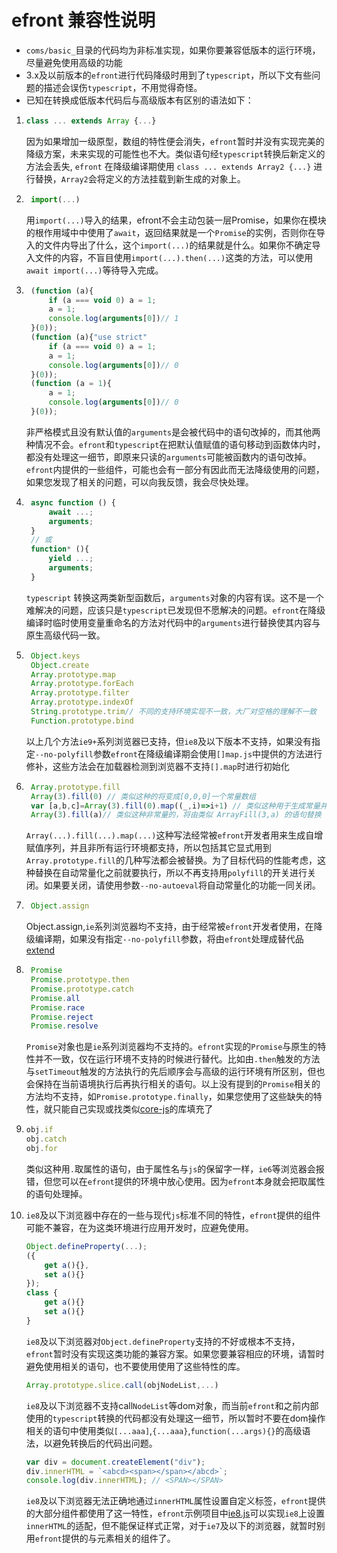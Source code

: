 # efront 兼容性说明
* `coms/basic_`目录的代码均为非标准实现，如果你要兼容低版本的运行环境，尽量避免使用高级的功能
* 3.x及以前版本的`efront`进行代码降级时用到了`typescript`，所以下文有些问题的描述会误伤`typescript`，不用觉得奇怪。
* 已知在转换成低版本代码后与高级版本有区别的语法如下：
1.  ```javascript
    class ... extends Array {...} 
    ```
    因为如果增加一级原型，数组的特性便会消失，`efront`暂时并没有实现完美的降级方案，未来实现的可能性也不大。类似语句经`typescript`转换后新定义的方法会丢失, `efront` 在降级编译期使用 `class ... extends Array2 {...}` 进行替换，`Array2`会将定义的方法挂载到新生成的对象上。

2. ```javascript
    import(...)
    ```
    用`import(...)`导入的结果，efront不会主动包装一层Promise，如果你在模块的根作用域中中使用了`await`，返回结果就是一个`Promise`的实例，否则你在导入的文件内导出了什么，这个`import(...)`的结果就是什么。如果你不确定导入文件的内容，不盲目使用`import(...).then(...)`这类的方法，可以使用`await import(...)`等待导入完成。
3. ```javascript
    (function (a){
        if (a === void 0) a = 1;
        a = 1;
        console.log(arguments[0])// 1
    }(0));
    (function (a){"use strict"
        if (a === void 0) a = 1;
        a = 1;
        console.log(arguments[0])// 0
    }(0));
    (function (a = 1){
        a = 1;
        console.log(arguments[0])// 0
    }(0));
    ```
    非严格模式且没有默认值的`arguments`是会被代码中的语句改掉的，而其他两种情况不会。`efront`和`typescript`在把默认值赋值的语句移动到函数体内时，都没有处理这一细节，即原来只读的`arguments`可能被函数内的语句改掉。`efront`内提供的一些组件，可能也会有一部分有因此而无法降级使用的问题，如果您发现了相关的问题，可以向我反馈，我会尽快处理。

4. ```javascript
    async function () {
        await ...;
        arguments;
    }
    // 或
    function* (){
        yield ...;
        arguments;
    }
    ```
    `typescript` 转换这两类新型函数后，`arguments`对象的内容有误。这不是一个难解决的问题，应该只是`typescript`已发现但不愿解决的问题。`efront`在降级编译时临时使用变量重命名的方法对代码中的`arguments`进行替换使其内容与原生高级代码一致。

5. ```javascript
    Object.keys
    Object.create
    Array.prototype.map
    Array.prototype.forEach
    Array.prototype.filter
    Array.prototype.indexOf
    String.prototype.trim// 不同的支持环境实现不一致，大厂对空格的理解不一致
    Function.prototype.bind
    ```
    以上几个方法`ie9+`系列浏览器已支持，但`ie8`及以下版本不支持，如果没有指定`--no-polyfill`参数`efront`在降级编译期会使用`[]map.js`中提供的方法进行修补，这些方法会在加载器检测到浏览器不支持`[].map`时进行初始化
6. ```javascript
    Array.prototype.fill
    Array(3).fill(0) // 类似这种的将变成[0,0,0]一个常量数组
    var [a,b,c]=Array(3).fill(0).map((_,i)=>i+1) // 类似这种用于生成常量并赋值的，将直接变成赋值语句 var a=1,b=2,c=3
    Array(3).fill(a)// 类似这种非常量的，将由类似 ArrayFill(3,a) 的语句替换
    ```
    `Array(...).fill(...).map(...)`这种写法经常被`efront`开发者用来生成自增赋值序列，并且非所有运行环境都支持，所以包括其它显式用到`Array.prototype.fill`的几种写法都会被替换。为了目标代码的性能考虑，这种替换在自动常量化之前就要执行，所以不再支持用`polyfill`的开关进行关闭。如果要关闭，请使用参数`--no-autoeval`将自动常量化的功能一同关闭。

7. ```javascript
    Object.assign
    ```
    Object.assign,`ie`系列浏览器均不支持，由于经常被`efront`开发者使用，在降级编译期，如果没有指定`--no-polyfill`参数，将由`efront`处理成替代品[extend](../basic/extend.js)
8. ```javascript
    Promise
    Promise.prototype.then
    Promise.prototype.catch
    Promise.all
    Promise.race
    Promise.reject
    Promise.resolve
    ```
    `Promise`对象也是`ie`系列浏览器均不支持的。`efront`实现的`Promise`与原生的特性并不一致，仅在运行环境不支持的时候进行替代。比如由`.then`触发的方法与`setTimeout`触发的方法执行的先后顺序会与高级的运行环境有所区别，但也会保持在当前语境执行后再执行相关的语句。以上没有提到的`Promise`相关的方法均不支持，如`Promise.prototype.finally`，如果您使用了这些缺失的特性，就只能自己实现或找类似[core-js](https://github.com/zloirock/core-js)的库填充了
9.  ```javascript
    obj.if
    obj.catch
    obj.for
    ```
    类似这种用`.`取属性的语句，由于属性名与`js`的保留字一样，`ie6`等浏览器会报错，但您可以在`efront`提供的环境中放心使用。因为`efront`本身就会把取属性的语句处理掉。
10. `ie8`及以下浏览器中存在的一些与现代`js`标准不同的特性，`efront`提供的组件可能不兼容，在为这类环境进行应用开发时，应避免使用。
    ```javascript
    Object.defineProperty(...);
    ({
        get a(){},
        set a(){}
    });
    class {
        get a(){}
        set a(){}
    }
    ```
    `ie8`及以下浏览器对`Object.defineProperty`支持的不好或根本不支持，`efront`暂时没有实现这类功能的兼容方案。如果您要兼容相应的环境，请暂时避免使用相关的语句，也不要使用使用了这些特性的库。
    ```javascript
    Array.prototype.slice.call(objNodeList,...)
    ```
    `ie8`及以下浏览器不支持call`NodeList`等dom对象，而当前`efront`和之前内部使用的`typescript`转换的代码都没有处理这一细节，所以暂时不要在dom操作相关的语句中使用类似`[...aaa]`,`{...aaa}`,`function(...args){}`的高级语法，以避免转换后的代码出问题。
    ```javascript
    var div = document.createElement("div");
    div.innerHTML = `<abcd><span></span></abcd>`;
    console.log(div.innerHTML); // <SPAN></SPAN>
    ```
    `ie8`及以下浏览器无法正确地通过`innerHTML`属性设置自定义标签，`efront`提供的大部分组件都使用了这一特性，`efront`示例项目中[ie8.js](../../apps/kugou/ie8.js)可以实现`ie8`上设置`innerHTML`的适配，但不能保证样式正常，对于`ie7`及以下的浏览器，就暂时别用`efront`提供的与元素相关的组件了。